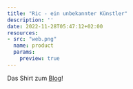```yaml
---
title: "Ric - ein unbekannter Künstler"
description: ''
date: 2022-11-28T05:47:12+02:00
resources:
- src: "web.png"
  name: product
  params:
    preview: true
---
```

Das Shirt zum [Blog](https://ric-unknownartist.projektemacher.org/)!
